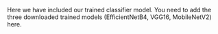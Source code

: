 Here we have included our trained classifier model. You need to add the three downloaded trained models (EfficientNetB4, VGG16, MobileNetV2) here.
